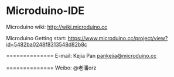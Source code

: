 ﻿Microduino-IDE
==============
Microduino wiki:
http://wiki.microduino.cc

Microduino Getting start:
https://www.microduino.cc/project/view?id=5482ba0248f8313548d82b8c

==============
E-mail:
Kejia Pan
pankejia@microduino.cc

==============
Weibo:
@老潘orz